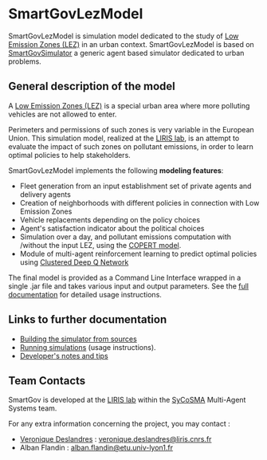 # SmartGovLezModel

SmartGovLezModel is simulation model dedicated to the study of [Low Emission Zones (LEZ)](https://en.wikipedia.org/wiki/Low-emission_zone) in an urban context.
SmartGovLezModel is based on [SmartGovSimulator](https://github.com/smartgov-liris/SmartGovSimulator) a generic agent based simulator dedicated to urban problems.

## General description of the model

A [Low Emission Zones (LEZ)](https://en.wikipedia.org/wiki/Low-emission_zone)
is a special urban area where more polluting vehicles are not allowed to enter.

Perimeters and permissions of such zones is very variable in the European Union.
This simulation model, realized at the [LIRIS lab](https://liris.cnrs.fr/en),
is an attempt to evaluate the impact of such zones on pollutant emissions, in
order to learn optimal policies to help stakeholders.

SmartGovLezModel implements the following **modeling features**:

* Fleet generation from an input establishment set of private agents and delivery agents
* Creation of neighborhoods with different policies in connection with Low Emission Zones
* Vehicle replacements depending on the policy choices
* Agent's satisfaction indicator about the political choices
* Simulation over a day, and pollutant emissions computation with /without the input LEZ, using the [COPERT model](https://www.emisia.com/utilities/copert/).
* Module of multi-agent reinforcement learning to predict optimal policies using 
[Clustered Deep Q Network](https://europe.naverlabs.com/wp-content/uploads/2019/04/Multi-Agent-Learning-and-Coordination-with-Clustered-Deep-Q-Network.pdf)

The final model is provided as a Command Line Interface wrapped in a single .jar file
and takes various input and output parameters. See the
[full documentation](documentation/README.md) for detailed
usage instructions.

## Links to further documentation

* [Building the simulator from sources](./INSTALL.md)
* [Running simulations](documentation/README.md) (usage instructions).
* [Developer's notes and tips](documentation/Developers.md)

## Team Contacts

SmartGov is developed at the [LIRIS lab](https://liris.cnrs.fr/en) within the [SyCoSMA](https://liris.cnrs.fr/equipe/sycosma) Multi-Agent Systems team.

For any extra information concerning the project, you may contact :

* [Veronique Deslandres](https://liris.cnrs.fr/page-membre/veronique-deslandres) : veronique.deslandres@liris.cnrs.fr
* Alban Flandin : alban.flandin@etu.univ-lyon1.fr
